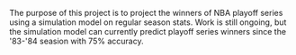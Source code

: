 The purpose of this project is to project the winners of NBA playoff series using a simulation model 
on regular season stats. Work is still ongoing, but the simulation model can currently predict 
playoff series winners since the '83-'84 seasion with 75% accuracy.
